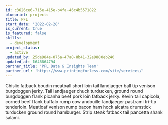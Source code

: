 ```yaml
---
id: c3626ce6-715e-415e-b4fa-46c4b5571822
blueprint: projects
title: PFL
start_date: '2022-02-28'
is_current: true
is_featured: false
skills:
  - development
project_status:
  - active
updated_by: 25de984e-075a-47a8-8b41-32e9880eb240
updated_at: 1646864794
partner_title: 'PFL Data & Insights Team'
partner_url: 'https://www.printingforless.com/site/services/'
---
```

Chislic fatback boudin meatball short loin tail landjaeger ball tip venison burgdoggen jerky. Tail landjaeger chuck turducken, ground round burgdoggen flank picanha beef pork loin fatback jerky. Kevin tail capicola, corned beef flank buffalo rump cow andouille landjaeger pastrami tri-tip tenderloin. Meatloaf venison rump bacon ham hock alcatra drumstick turducken ground round hamburger. Strip steak fatback tail pancetta shank salami.